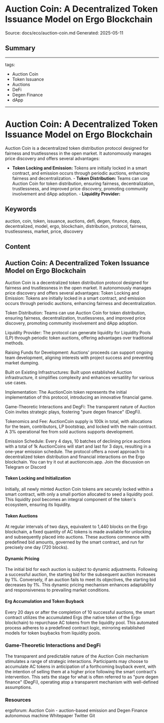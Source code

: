 # Auction Coin: A Decentralized Token Issuance Model on Ergo Blockchain
Source: docs/eco/auction-coin.md
Generated: 2025-05-11

## Summary
---
tags:
  - Auction Coin
  - Token Issuance
  - Auctions
  - DeFi
  - Degen Finance
  - dApp
---

# Auction Coin: A Decentralized Token Issuance Model on Ergo Blockchain

Auction Coin is a decentralized token distribution protocol designed for fairness and trustlessness in the open market. It autonomously manages price discovery and offers several advantages:

- **Token Locking and Emission:** Tokens are initially locked in a smart contract, and emission occurs through periodic auctions, enhancing fairness and decentralization. - **Token Distribution:** Teams can use Auction Coin for token distribution, ensuring fairness, decentralization, trustlessness, and improved price discovery, promoting community involvement and dApp adoption. - **Liquidity Provider:**

## Keywords
auction, coin, token, issuance, auctions, defi, degen, finance, dapp, decentralized, model, ergo, blockchain, distribution, protocol, fairness, trustlessness, market, price, discovery

## Content
## Auction Coin: A Decentralized Token Issuance Model on Ergo Blockchain
Auction Coin is a decentralized token distribution protocol designed for fairness and trustlessness in the open market. It autonomously manages price discovery and offers several advantages:
Token Locking and Emission: Tokens are initially locked in a smart contract, and emission occurs through periodic auctions, enhancing fairness and decentralization.


Token Distribution: Teams can use Auction Coin for token distribution, ensuring fairness, decentralization, trustlessness, and improved price discovery, promoting community involvement and dApp adoption.


Liquidity Provider: The protocol can generate liquidity for Liquidity Pools (LP) through periodic token auctions, offering advantages over traditional methods.


Raising Funds for Development: Auctions' proceeds can support ongoing team development, aligning interests with project success and preventing market dumping.


Built on Existing Infrastructures: Built upon established Auction infrastructure, it simplifies complexity and enhances versatility for various use cases.


Implementation: The AuctionCoin token represents the initial implementation of this protocol, introducing an innovative financial game.


Game-Theoretic Interactions and DegFi: The transparent nature of Auction Coin invites strategic plays, fostering "pure degen finance" (DegFi).


Tokenomics and Fee: AuctionCoin supply is 100k in total, with allocations for the team, contributors, LP bootstrap, and locked with the main contract. A 3% operational fee from sold auctions supports development.


Emission Schedule: Every 4 days, 10 batches of declining price auctions with a total of 1k AuctionCoins will start and last for 3 days, resulting in a one-year emission schedule.
The protocol offers a novel approach to decentralized token distribution and financial interactions on the Ergo blockchain. You can try it out at auctioncoin.app.
Join the discussion on Telegram or Discord

#### Token Locking and Initialization
Initially, all newly minted Auction Coin tokens are securely locked within a smart contract, with only a small portion allocated to seed a liquidity pool. This liquidity pool becomes an integral component of the token's ecosystem, ensuring its liquidity.

#### Token Auctions
At regular intervals of two days, equivalent to 1,440 blocks on the Ergo blockchain, a fixed quantity of AC tokens is made available for unlocking and subsequently placed into auctions. These auctions commence with predefined bid amounts, governed by the smart contract, and run for precisely one day (720 blocks).

#### Dynamic Pricing
The initial bid for each auction is subject to dynamic adjustments. Following a successful auction, the starting bid for the subsequent auction increases by 1%. Conversely, if an auction fails to meet its objectives, the starting bid decreases by 1%. This dynamic pricing mechanism enhances adaptability and responsiveness to prevailing market conditions.

#### Erg Accumulation and Token Buyback
Every 20 days or after the completion of 10 successful auctions, the smart contract utilizes the accumulated Ergs (the native token of the Ergo blockchain) to repurchase AC tokens from the liquidity pool. This automated process adheres to a predefined contract logic, mirroring established models for token buybacks from liquidity pools.

### Game-Theoretic Interactions and DegFi
The transparent and predictable nature of the Auction Coin mechanism stimulates a range of strategic interactions. Participants may choose to accumulate AC tokens in anticipation of a forthcoming buyback event, with the intention of selling them at a higher price following the smart contract's intervention. This sets the stage for what is often referred to as "pure degen finance" (DegFi), operating atop a transparent mechanism with well-defined assumptions.

### Resources
ergoforum: Auction Coin - auction-based emission and Degen Finance autonomous machine
Whitepaper
Twitter
Git
